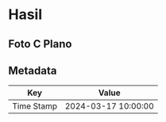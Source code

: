 # Hasil

## Foto C Plano


## Metadata

| Key        | Value               |
| ---------- | ------------------- |
| Time Stamp | 2024-03-17 10:00:00 |



